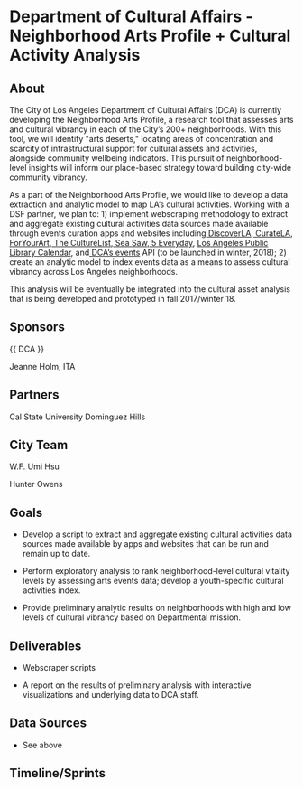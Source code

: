 # Department of Cultural Affairs - Neighborhood Arts Profile + Cultural Activity Analysis

## About

The City of Los Angeles Department of Cultural Affairs (DCA) is currently developing the Neighborhood Arts Profile, a research tool that assesses arts and cultural vibrancy in each of the City’s 200+ neighborhoods. With this tool, we will identify "arts deserts," locating areas of concentration and scarcity of infrastructural support for cultural assets and activities, alongside community wellbeing indicators. This pursuit of neighborhood-level insights will inform our place-based strategy toward building city-wide community vibrancy.

As a part of the Neighborhood Arts Profile, we would like to develop a data extraction and analytic model to map LA’s cultural activities. Working with a DSF partner, we plan to: 1) implement webscraping methodology to extract and aggregate existing cultural activities data sources made available through events curation apps and websites including[ DiscoverLA](https://www.discoverlosangeles.com/),[ CurateLA](http://curate.la/),[ ForYourArt](http://foryourart.com/),[ The CultureList](http://theculturelist.org/),[ Sea Saw](https://itunes.apple.com/us/app/see-saw-gallery-guide/id791643418?mt=8),[ 5 Everyday](https://5everyday.com/), [Los Angeles Public Library Calendar](http://www.lapl.org/whats-on/calendar), and[ DCA’s events](http://culturela.org/events/) API (to be launched in winter, 2018); 2) create an analytic model to index events data as a means to assess cultural vibrancy across Los Angeles neighborhoods.

 

This analysis will be eventually be integrated into the cultural asset analysis that is being developed and prototyped in fall 2017/winter 18.

## Sponsors

{{ DCA }} 

Jeanne Holm, ITA

## Partners

Cal State University Dominguez Hills

## City Team

W.F. Umi Hsu


Hunter Owens

## Goals

* Develop a script to extract and aggregate existing cultural activities data sources made available by apps and websites that can be run and remain up to date. 

* Perform exploratory analysis to rank neighborhood-level cultural vitality levels by assessing arts events data; develop a youth-specific cultural activities index. 

* Provide preliminary analytic results on neighborhoods with high and low levels of cultural vibrancy based on Departmental mission. 

## Deliverables

* Webscraper scripts

* A report on the results of preliminary analysis with interactive visualizations and underlying data to DCA staff. 

## Data Sources

* See above

## Timeline/Sprints

